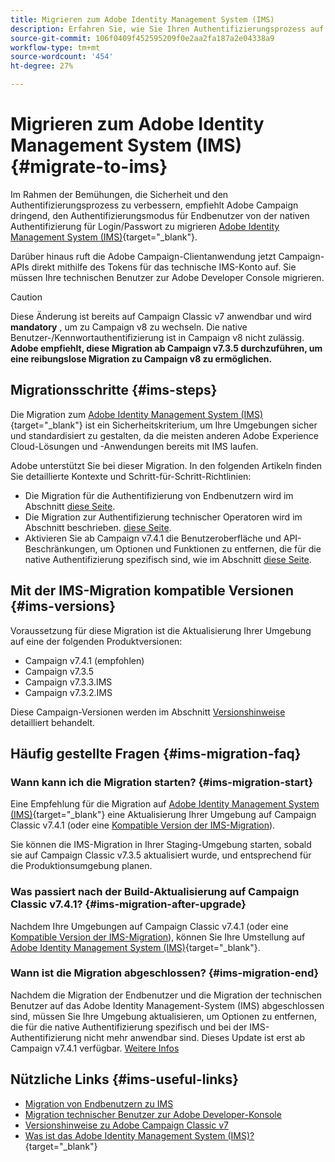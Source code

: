 ```yaml
---
title: Migrieren zum Adobe Identity Management System (IMS)
description: Erfahren Sie, wie Sie Ihren Authentifizierungsprozess auf das Adobe Identity Management System (IMS) migrieren.
source-git-commit: 106f0409f452595209f0e2aa2fa187a2e04338a9
workflow-type: tm+mt
source-wordcount: '454'
ht-degree: 27%

---
```


# Migrieren zum Adobe Identity Management System (IMS) {#migrate-to-ims}

Im Rahmen der Bemühungen, die Sicherheit und den Authentifizierungsprozess zu verbessern, empfiehlt Adobe Campaign dringend, den Authentifizierungsmodus für Endbenutzer von der nativen Authentifizierung für Login/Passwort zu migrieren [Adobe Identity Management System (IMS)](https://helpx.adobe.com/de/enterprise/using/identity.html){target="_blank"}.

Darüber hinaus ruft die Adobe Campaign-Clientanwendung jetzt Campaign-APIs direkt mithilfe des Tokens für das technische IMS-Konto auf. Sie müssen Ihre technischen Benutzer zur Adobe Developer Console migrieren.

>[!CAUTION]
>
>Diese Änderung ist bereits auf Campaign Classic v7 anwendbar und wird **mandatory** , um zu Campaign v8 zu wechseln. Die native Benutzer-/Kennwortauthentifizierung ist in Campaign v8 nicht zulässig. **Adobe empfiehlt, diese Migration ab Campaign v7.3.5 durchzuführen, um eine reibungslose Migration zu Campaign v8 zu ermöglichen.**
>

## Migrationsschritte {#ims-steps}

Die Migration zum [Adobe Identity Management System (IMS)](https://helpx.adobe.com/de/enterprise/using/identity.html){target="_blank"} ist ein Sicherheitskriterium, um Ihre Umgebungen sicher und standardisiert zu gestalten, da die meisten anderen Adobe Experience Cloud-Lösungen und -Anwendungen bereits mit IMS laufen.

Adobe unterstützt Sie bei dieser Migration. In den folgenden Artikeln finden Sie detaillierte Kontexte und Schritt-für-Schritt-Richtlinien:

* Die Migration für die Authentifizierung von Endbenutzern wird im Abschnitt [diese Seite](migrate-users-to-ims.md).
* Die Migration zur Authentifizierung technischer Operatoren wird im Abschnitt beschrieben. [diese Seite](ims-migration.md).
* Aktivieren Sie ab Campaign v7.4.1 die Benutzeroberfläche und API-Beschränkungen, um Optionen und Funktionen zu entfernen, die für die native Authentifizierung spezifisch sind, wie im Abschnitt [diese Seite](impact-ims-migration.md).


## Mit der IMS-Migration kompatible Versionen {#ims-versions}

Voraussetzung für diese Migration ist die Aktualisierung Ihrer Umgebung auf eine der folgenden Produktversionen:

* Campaign v7.4.1 (empfohlen)
* Campaign v7.3.5
* Campaign v7.3.3.IMS
* Campaign v7.3.2.IMS

Diese Campaign-Versionen werden im Abschnitt [Versionshinweise](../../rn/using/latest-release.md) detailliert behandelt.

## Häufig gestellte Fragen {#ims-migration-faq}

### Wann kann ich die Migration starten? {#ims-migration-start}

Eine Empfehlung für die Migration auf [Adobe Identity Management System (IMS)](https://helpx.adobe.com/de/enterprise/using/identity.html){target="_blank"} eine Aktualisierung Ihrer Umgebung auf Campaign Classic v7.4.1 (oder eine [Kompatible Version der IMS-Migration](#ims-versions)).

Sie können die IMS-Migration in Ihrer Staging-Umgebung starten, sobald sie auf Campaign Classic v7.3.5 aktualisiert wurde, und entsprechend für die Produktionsumgebung planen.

### Was passiert nach der Build-Aktualisierung auf Campaign Classic v7.4.1? {#ims-migration-after-upgrade}

Nachdem Ihre Umgebungen auf Campaign Classic v7.4.1 (oder eine [Kompatible Version der IMS-Migration](#ims-versions)), können Sie Ihre Umstellung auf [Adobe Identity Management System (IMS)](https://helpx.adobe.com/de/enterprise/using/identity.html){target="_blank"}.

### Wann ist die Migration abgeschlossen? {#ims-migration-end}

Nachdem die Migration der Endbenutzer und die Migration der technischen Benutzer auf das Adobe Identity Management-System (IMS) abgeschlossen sind, müssen Sie Ihre Umgebung aktualisieren, um Optionen zu entfernen, die für die native Authentifizierung spezifisch und bei der IMS-Authentifizierung nicht mehr anwendbar sind. Dieses Update ist erst ab Campaign v7.4.1 verfügbar. [Weitere Infos](impact-ims-migration.md)



## Nützliche Links {#ims-useful-links}

* [Migration von Endbenutzern zu IMS](migrate-users-to-ims.md)
* [Migration technischer Benutzer zur Adobe Developer-Konsole](ims-migration.md)
* [Versionshinweise zu Adobe Campaign Classic v7](../../rn/using/latest-release.md)
* [Was ist das Adobe Identity Management System (IMS)?](https://helpx.adobe.com/de/enterprise/using/identity.html){target="_blank"}
